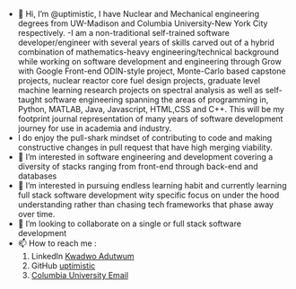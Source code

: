 - 👋 Hi, I’m @uptimistic, I have Nuclear and Mechanical engineering degrees from UW-Madison and Columbia University-New York City respectively.
-I am a non-traditional self-trained software developer/engineer with several years of skills carved out of  a hybrid combination of mathematics-heavy engineering/technical background while working on software development and engineering through Grow with Google Front-end ODIN-style project, Monte-Carlo based capstone projects, nuclear reactor core fuel  design projects, graduate level machine learning research projects on spectral analysis as well as  self-taught software engineering spanning the areas of programming in, Python, MATLAB, Java, Javascript, HTML,CSS and C++. This will be my footprint journal representation of many years of software development journey for use in academia and industry.
- I do enjoy the pull-shark mindset of contributing to code and making constructive changes in pull request that have high merging viability.
- 👀 I’m interested in software engineering and development covering a diversity of stacks ranging from front-end through back-end and databases
- 🌱 I’m interested in pursuing endless learning habit and currently learning full stack software development wity specific focus on under the hood understanding rather than chasing tech frameworks that phase away over time.
- 💞️ I’m looking to collaborate on a single or full stack software development 
- 📫 How to reach me :
   1. LinkedIn [Kwadwo Adutwum](https://www.linkedin.com/in/kwadwoadutwum/)
   2. GitHub [uptimistic](https://github.com/uptimistic)
   3. [Columbia University Email](mailto:ka2526@columbia.edu)


